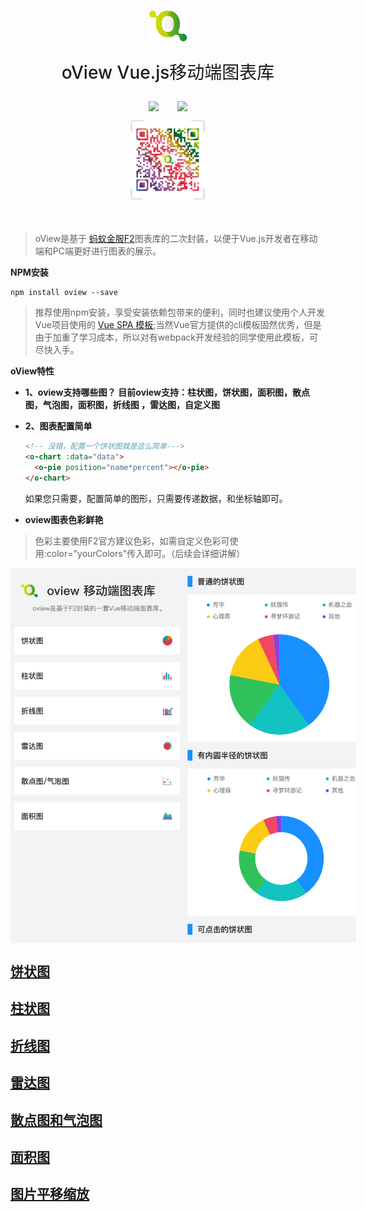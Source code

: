 #  

<div style="display:flex;align-items:center;justify-content:center;flex-direction: column;margin-bottom:40px;flex:1">
<img src="/images/oview/logo.png">
<p style="font-size: 28px;font-weight: 500;">oView Vue.js移动端图表库</p>
<div style="display:flex;justify-content:center;">

<a href="https://github.com/MrGaoGang/oview">
<img src="https://img.shields.io/badge/github-%E4%BB%A3%E7%A0%81%E5%9C%B0%E5%9D%80-brightgreen.svg"/>
</a>

<a href="https://mrgaogang.github.io/oview/docs/#/" style="margin-left:30px;">
<img src="https://img.shields.io/badge/%E5%AE%98%E6%96%B9%E7%A4%BA%E4%BE%8B-%E6%95%88%E6%9E%9C%E5%9B%BE-%232d8cf0.svg"/>
</a>
</div>
<img src="/images/oview/qrcode.png" style="wdith:150px;height:150px">

</div>

> oView是基于 [蚂蚁金服F2](https://www.yuque.com/antv/f2/getting-started)图表库的二次封装，以便于Vue.js开发者在移动端和PC端更好进行图表的展示。


**NPM安装**

```
npm install oview --save

```
> 推荐使用npm安装，享受安装依赖包带来的便利，同时也建议使用个人开发Vue项目使用的 [Vue SPA 模板](https://github.com/MrGaoGang/lucky_vue_template);当然Vue官方提供的cli模板固然优秀，但是由于加重了学习成本，所以对有webpack开发经验的同学使用此模板，可尽快入手。



**oView特性**

- **1、oview支持哪些图？**
    **目前oview支持：柱状图，饼状图，面积图，散点图，气泡图，面积图，折线图 ，雷达图，自定义图**

- **2、图表配置简单**

    ```html
    <!-- 没错，配置一个饼状图就是这么简单--->
    <o-chart :data="data">
      <o-pie position="name*percent"></o-pie>
    </o-chart>
    ```
    如果您只需要，配置简单的图形，只需要传递数据，和坐标轴即可。

- **oview图表色彩鲜艳**

> 色彩主要使用F2官方建议色彩，如需自定义色彩可使用:color="yourColors"传入即可。（后续会详细讲解）

<div style="display:flex;justify-content:space-around;">
<img src="/images/oview/oview_main.png" style="width:300px;height:600px"/>

<img src="/images/oview/oview_pie.png" style="width:300px;height:600px"/>

</div>


## [饼状图](./chart/pie.md)
## [柱状图](./chart/histo.md)
## [折线图](./chart/line.md)
## [雷达图](./chart/radar.md)
## [散点图和气泡图](./chart/point.md)
## [面积图](./chart/area.md)
## [图片平移缩放](./chart/intercation.md)